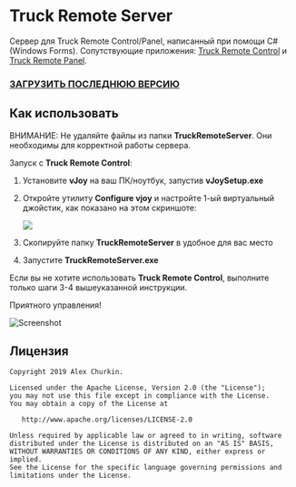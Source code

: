 Truck Remote Server
====================
Сервер для Truck Remote Control/Panel, написанный при помощи C# (Windows Forms). Сопутствующие приложения: [Truck Remote Control](https://github.com/alexChurkin/TruckRemoteControl) и [Truck Remote Panel](https://github.com/alexChurkin/TruckRemotePanel).

### [ЗАГРУЗИТЬ ПОСЛЕДНЮЮ ВЕРСИЮ](https://drive.google.com/drive/folders/1eZuEEp7o_r0iVNS5q6rrBKuBrt6ZjRUL?usp=sharing)

## Как использовать
ВНИМАНИЕ: Не удаляйте файлы из папки **TruckRemoteServer**. Они необходимы для корректной работы сервера.

Запуск с **Truck Remote Control**:
1) Установите **vJoy** на ваш ПК/ноутбук, запустив **vJoySetup.exe**
2) Откройте утилиту **Configure vjoy** и настройте 1-ый виртуальный джойстик, как показано на этом скриншоте:

    ![](https://github.com/alexChurkin/TruckRemoteServer/raw/master/Screenshot_vjoy_conf.png)
	
3) Скопируйте папку **TruckRemoteServer** в удобное для вас место
4) Запустите **TruckRemoteServer.exe**


Если вы не хотите использовать **Truck Remote Control**, выполните только шаги 3-4 вышеуказанной инструкции.

Приятного управления!

![Screenshot](https://github.com/alexChurkin/TruckRemoteServer/raw/master/Screenshot.png)


## Лицензия

    Copyright 2019 Alex Churkin.

    Licensed under the Apache License, Version 2.0 (the "License");
    you may not use this file except in compliance with the License.
    You may obtain a copy of the License at

       http://www.apache.org/licenses/LICENSE-2.0

    Unless required by applicable law or agreed to in writing, software
    distributed under the License is distributed on an "AS IS" BASIS,
    WITHOUT WARRANTIES OR CONDITIONS OF ANY KIND, either express or implied.
    See the License for the specific language governing permissions and
    limitations under the License.